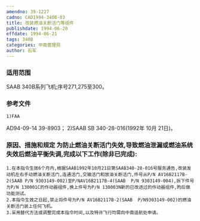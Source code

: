 ```yaml
---
amendno: 39-1227
cadno: CAD1994-340B-03
title: 改装燃油关断活门等组件
publishdate: 1994-06-20
effdate: 1994-06-21
tags: 340B
categories: 中南管理局
author: 石军
---
```


### 适用范围 
SAAB 340B系列飞机;序号271,275至300。

### 参考文件
    1)FAA 
AD94-09-14 39-8903；
    2)SAAB SB 340-28-016(1992年 10月 21日)。


### 原因、措施和规定     为防止燃油关断活门失效,导致燃油泄漏或燃油系统失效后燃油平衡失调,完成以下工作(除非已完成): 
    1.在本指令生效6个月内,根据SAAB1992年10月21日第SAAB340-28-016号服务通告,改装发动机左右手动燃油关断活门,连通活门,交输活门和放油关断活门,件号从P/N AV16B2117B-2(SAAB P/N 9303149-002)至P/NAV16B2117B-4(SAAB  P/N 9303149-004),拆下件号为P/N 130001C的作动器组件,换上件号为P/N 130003N新的已改进过的作动器组件,昀后做功能测试。 
    2.本指令生效之日起,禁止将件号为P/N AV16B2117B-2(SAAB  P/N9303149-002)的燃油关断活门装上任何飞机。 
    3.采用替代方法或调整完成本指令时间,以及特许飞行均需向中南适航处申请。

  
